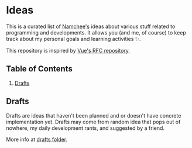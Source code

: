 # Ideas

This is a curated list of [Namchee's](https://github.com/Namchee) ideas about various stuff related to programming and developments. It allows you (and me, of course) to keep track about my personal goals and learning activities ✨.

This repository is inspired by [Vue's RFC repository](https://github.com/vuejs/rfcs).

## Table of Contents

1. [Drafts](#drafts)

## Drafts

Drafts are ideas that haven't been planned and or doesn't have concrete implementation yet. Drafts may come from random idea that pops out of nowhere, my daily development rants, and suggested by a friend.

More info at [drafts folder](drafts).
